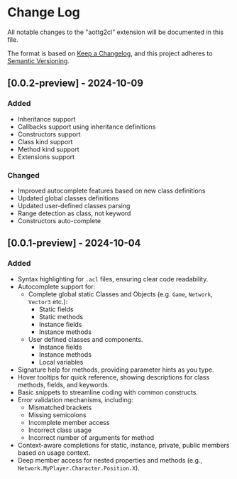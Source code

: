 # Change Log

All notable changes to the "aottg2cl" extension will be documented in this file.

The format is based on [Keep a Changelog](https://keepachangelog.com/en/1.0.0/), and this project adheres
to [Semantic Versioning](https://semver.org/spec/v2.0.0.html).

## [0.0.2-preview] - 2024-10-09

### Added
 
- Inheritance support
- Callbacks support using inheritance definitions
- Constructors support
- Class kind support
- Method kind support
- Extensions support

### Changed

- Improved autocomplete features based on new class definitions
- Updated global classes definitions 
- Updated user-defined classes parsing
- Range detection as class, not keyword
- Constructors auto-complete

## [0.0.1-preview] - 2024-10-04

### Added

- Syntax highlighting for `.acl` files, ensuring clear code readability.
- Autocomplete support for:
    - Complete global static Classes and Objects (e.g. `Game`, `Network`, `Vector3` etc.):
        - Static fields
        - Static methods
        - Instance fields
        - Instance methods
    - User defined classes and components.
        - Instance fields
        - Instance methods
        - Local variables
- Signature help for methods, providing parameter hints as you type.
- Hover tooltips for quick reference, showing descriptions for class methods, fields, and keywords.
- Basic snippets to streamline coding with common constructs.
- Error validation mechanisms, including:
    - Mismatched brackets
    - Missing semicolons
    - Incomplete member access
    - Incorrect class usage
    - Incorrect number of arguments for method
- Context-aware completions for static, instance, private, public members based on usage context.
- Deep member access for nested properties and methods (e.g., `Network.MyPlayer.Character.Position.X`).
